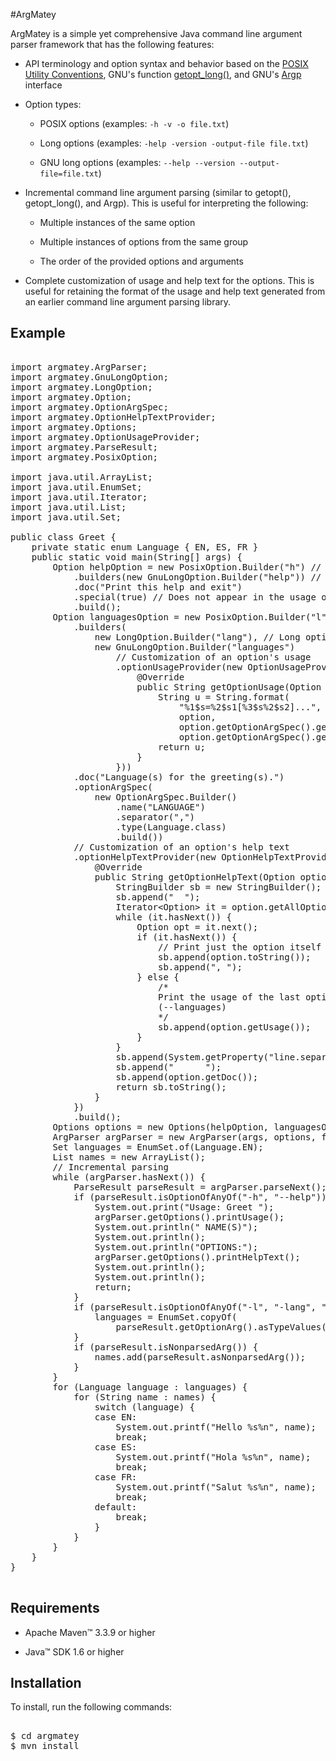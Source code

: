 #ArgMatey

ArgMatey is a simple yet comprehensive Java command line argument parser framework that has the following features:

- API terminology and option syntax and behavior based on the [POSIX Utility Conventions](http://pubs.opengroup.org/onlinepubs/9699919799/basedefs/V1_chap12.html), GNU's function [getopt_long()](http://www.gnu.org/software/libc/manual/html_node/Getopt-Long-Options.html#Getopt-Long-Options), and GNU's [Argp](http://www.gnu.org/software/libc/manual/html_node/Argp.html#Argp) interface
 
- Option types:
 
  - POSIX options (examples: `-h -v -o file.txt`)
    
  - Long options (examples: `-help -version -output-file file.txt`)
    
  - GNU long options (examples: `--help --version --output-file=file.txt`)
     
- Incremental command line argument parsing (similar to getopt(), getopt_long(), and Argp). This is useful for interpreting the following:

  - Multiple instances of the same option
  
  - Multiple instances of options from the same group
  
  - The order of the provided options and arguments 
 
- Complete customization of usage and help text for the options. This is useful for retaining the format of the usage and help text generated from an earlier command line argument parsing library.

## Example

<pre>

import argmatey.ArgParser;
import argmatey.GnuLongOption;
import argmatey.LongOption;
import argmatey.Option;
import argmatey.OptionArgSpec;
import argmatey.OptionHelpTextProvider;
import argmatey.Options;
import argmatey.OptionUsageProvider;
import argmatey.ParseResult;
import argmatey.PosixOption;

import java.util.ArrayList;
import java.util.EnumSet;
import java.util.Iterator;
import java.util.List;
import java.util.Set;

public class Greet {
	private static enum Language { EN, ES, FR }
	public static void main(String[] args) {
		Option helpOption = new PosixOption.Builder("h") // POSIX option
			.builders(new GnuLongOption.Builder("help")) // GNU long option
			.doc("Print this help and exit")
			.special(true) // Does not appear in the usage of the options
			.build();
		Option languagesOption = new PosixOption.Builder("l")
			.builders(
				new LongOption.Builder("lang"), // Long option
				new GnuLongOption.Builder("languages")
					// Customization of an option's usage
					.optionUsageProvider(new OptionUsageProvider() {
						@Override
						public String getOptionUsage(Option option) {
							String u = String.format(
								"%1$s=%2$s1[%3$s%2$s2]...",
								option,
								option.getOptionArgSpec().getName(),
								option.getOptionArgSpec().getSeparator());
							return u;
						} 
					}))
			.doc("Language(s) for the greeting(s).")
			.optionArgSpec(
				new OptionArgSpec.Builder()
					.name("LANGUAGE")
					.separator(",")
					.type(Language.class)
					.build())
			// Customization of an option's help text
			.optionHelpTextProvider(new OptionHelpTextProvider() {
				@Override
				public String getOptionHelpText(Option option) {
					StringBuilder sb = new StringBuilder();
					sb.append("  ");
					Iterator&lt;Option&gt; it = option.getAllOptions().iterator();
					while (it.hasNext()) {
						Option opt = it.next();
						if (it.hasNext()) {
							// Print just the option itself 
							sb.append(option.toString());
							sb.append(", ");
						} else {
							/* 
							Print the usage of the last option of the group 
							(--languages)
							*/
							sb.append(option.getUsage());
						}
					}
					sb.append(System.getProperty("line.separator"));
					sb.append("      ");
					sb.append(option.getDoc());
					return sb.toString();
				}
			})
			.build();
		Options options = new Options(helpOption, languagesOption);
		ArgParser argParser = new ArgParser(args, options, false);
		Set<Language> languages = EnumSet.of(Language.EN);
		List<String> names = new ArrayList<String>();
		// Incremental parsing
		while (argParser.hasNext()) {
			ParseResult parseResult = argParser.parseNext();
			if (parseResult.isOptionOfAnyOf("-h", "--help")) {
				System.out.print("Usage: Greet ");
				argParser.getOptions().printUsage();
				System.out.println(" NAME(S)");
				System.out.println();
				System.out.println("OPTIONS:");
				argParser.getOptions().printHelpText();
				System.out.println();
				System.out.println();
				return;
			}
			if (parseResult.isOptionOfAnyOf("-l", "-lang", "--languages")) {
				languages = EnumSet.copyOf(
					parseResult.getOptionArg().asTypeValues(Language.class));
			}
			if (parseResult.isNonparsedArg()) {
				names.add(parseResult.asNonparsedArg());
			}
		}
		for (Language language : languages) {
			for (String name : names) {
				switch (language) {
				case EN:
					System.out.printf("Hello %s%n", name);
					break;
				case ES:
					System.out.printf("Hola %s%n", name);
					break;
				case FR:
					System.out.printf("Salut %s%n", name);
					break;
				default:
					break;
				}
			}
		}
	}
}

</pre>

## Requirements

- Apache Maven&#8482; 3.3.9 or higher 

- Java&#8482; SDK 1.6 or higher

## Installation

To install, run the following commands:

<pre>

$ cd argmatey
$ mvn install

</pre>